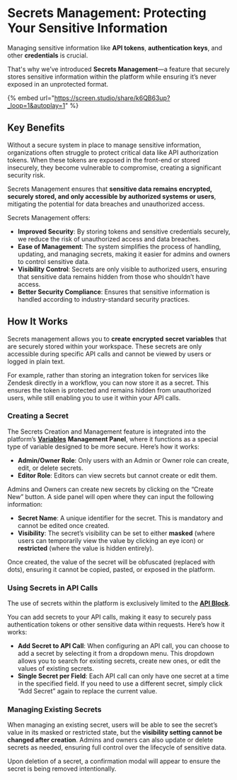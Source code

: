 # Secrets Management: Protecting Your Sensitive Information

Managing sensitive information like **API tokens**, **authentication keys**, and other **credentials** is crucial.

That's why we’ve introduced **Secrets Management**—a feature that securely stores sensitive information within the platform while ensuring it’s never exposed in an unprotected format.

{% embed url="https://screen.studio/share/k6QB63up?_loop=1&autoplay=1" %}

## Key Benefits

Without a secure system in place to manage sensitive information, organizations often struggle to protect critical data like API authorization tokens. When these tokens are exposed in the front-end or stored insecurely, they become vulnerable to compromise, creating a significant security risk.&#x20;

Secrets Management ensures that **sensitive data remains encrypted, securely stored, and only accessible by authorized systems or users**, mitigating the potential for data breaches and unauthorized access.

Secrets Management offers:&#x20;

* **Improved Security**: By storing tokens and sensitive credentials securely, we reduce the risk of unauthorized access and data breaches.
* **Ease of Management**: The system simplifies the process of handling, updating, and managing secrets, making it easier for admins and owners to control sensitive data.
* **Visibility Control**: Secrets are only visible to authorized users, ensuring that sensitive data remains hidden from those who shouldn’t have access.
* **Better Security Compliance**: Ensures that sensitive information is handled according to industry-standard security practices.

## How It Works

Secrets management allows you to **create** **encrypted** **secret variables** that are securely stored within your workspace. These secrets are only accessible during specific API calls and cannot be viewed by users or logged in plain text.

For example, rather than storing an integration token for services like Zendesk directly in a workflow, you can now store it as a secret. This ensures the token is protected and remains hidden from unauthorized users, while still enabling you to use it within your API calls.

### **Creating a Secret**

The Secrets Creation and Management feature is integrated into the platform’s [**Variables**](../blocks-and-variables/variables/) **Management Panel**, where it functions as a special type of variable designed to be more secure. Here’s how it works:

* **Admin/Owner Role**: Only users with an Admin or Owner role can create, edit, or delete secrets.
* **Editor Role**: Editors can view secrets but cannot create or edit them.

Admins and Owners can create new secrets by clicking on the “Create New” button. A side panel will open where they can input the following information:

* **Secret Name**: A unique identifier for the secret. This is mandatory and cannot be edited once created.
* **Visibility**: The secret’s visibility can be set to either **masked** (where users can temporarily view the value by clicking an eye icon) or **restricted** (where the value is hidden entirely).

Once created, the value of the secret will be obfuscated (replaced with dots), ensuring it cannot be copied, pasted, or exposed in the platform.

### Using Secrets in API Calls

The use of secrets within the platform is exclusively limited to the [**API Block**](../blocks-and-variables/action-blocks/api-block.md).&#x20;

You can add secrets to your API calls, making it easy to securely pass authentication tokens or other sensitive data within requests. Here’s how it works:

* **Add Secret to API Call**: When configuring an API call, you can choose to add a secret by selecting it from a dropdown menu. This dropdown allows you to search for existing secrets, create new ones, or edit the values of existing secrets.
* **Single Secret per Field**: Each API call can only have one secret at a time in the specified field. If you need to use a different secret, simply click “Add Secret” again to replace the current value.

### Managing Existing Secrets

When managing an existing secret, users will be able to see the secret’s value in its masked or restricted state, but the **visibility setting cannot be changed after creation**. Admins and owners can also update or delete secrets as needed, ensuring full control over the lifecycle of sensitive data.

Upon deletion of a secret, a confirmation modal will appear to ensure the secret is being removed intentionally.
